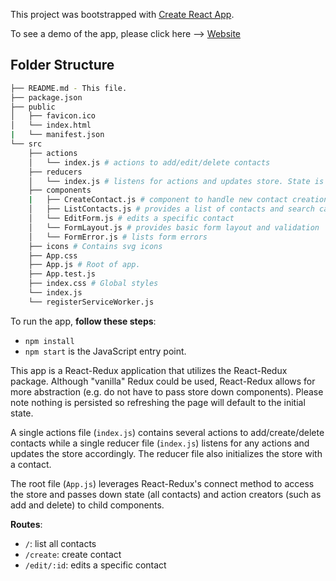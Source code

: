 This project was bootstrapped with [Create React App](https://github.com/facebookincubator/create-react-app).

To see a demo of the app, please click here --> [Website](https://evolent-contacts.herokuapp.com/)

## Folder Structure
```bash
├── README.md - This file.
├── package.json
├── public
│   ├── favicon.ico
│   └── index.html
|   └── manifest.json
└── src
    ├── actions
    │   └── index.js # actions to add/edit/delete contacts
    ├── reducers
    │   └── index.js # listens for actions and updates store. State is initialized with a single contact.
    ├── components
    |   ├── CreateContact.js # component to handle new contact creation
    │   ├── ListContacts.js # provides a list of contacts and search capability
    │   └── EditForm.js # edits a specific contact
    │   └── FormLayout.js # provides basic form layout and validation
    │   └── FormError.js # lists form errors
    ├── icons # Contains svg icons
    ├── App.css
    ├── App.js # Root of app.
    ├── App.test.js
    ├── index.css # Global styles
    └── index.js
    └── registerServiceWorker.js
```


To run the app, **follow these steps**:

* `npm install`
* `npm start` is the JavaScript entry point.

This app is a React-Redux application that utilizes the React-Redux package. Although "vanilla" Redux could be used, React-Redux allows for more abstraction (e.g. do not have to pass store down components). Please note nothing is persisted so refreshing the page will default to the initial state.

A single actions file (`index.js`) contains several actions to add/create/delete contacts while a single reducer file (`index.js`) listens for any actions and updates the store accordingly. The reducer file also initializes the store with a contact.

The root file (`App.js`) leverages React-Redux's connect method to access the store and passes down state (all contacts) and action creators (such as add and delete) to child components.

**Routes**:
* `/`: list all contacts
* `/create`: create contact
* `/edit/:id`: edits a specific contact
